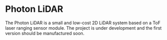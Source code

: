 # Photon LiDAR
The Photon LiDAR is a small and low-cost 2D LiDAR system based on a ToF laser ranging sensor module.
The project is under development and the first version should be manufactured soon.